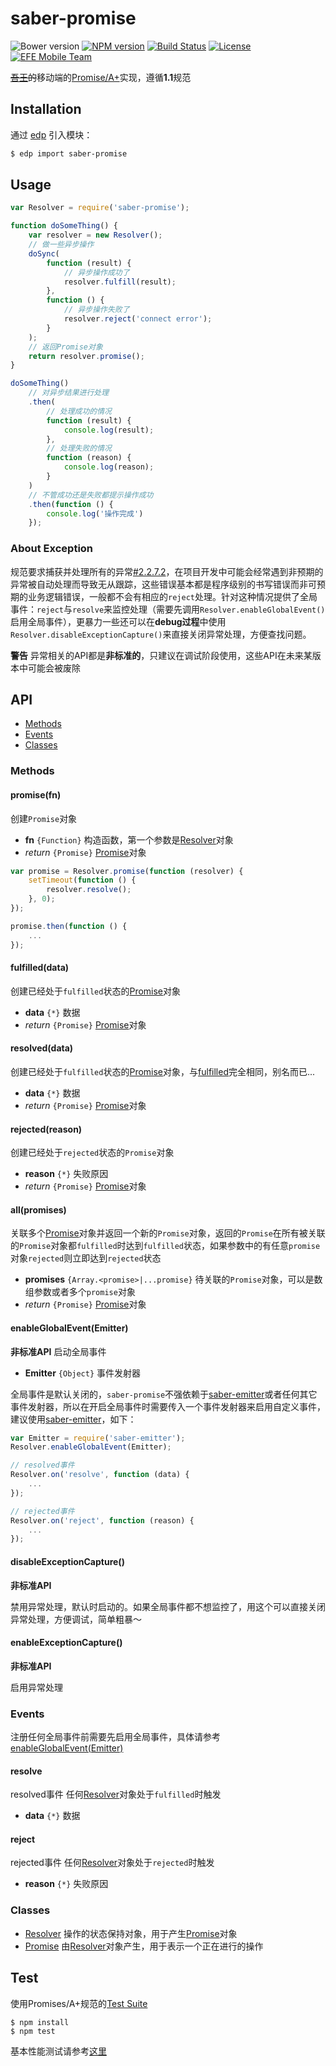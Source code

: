 saber-promise
===

![Bower version](https://img.shields.io/bower/v/saber-promise.svg?style=flat-square) [![NPM version](https://img.shields.io/npm/v/saber-promise.svg?style=flat-square)](https://npmjs.org/package/saber-promise) [![Build Status](https://img.shields.io/travis/ecomfe/saber-promise.svg?style=flat-square)](https://travis-ci.org/ecomfe/saber-promise) [![License](https://img.shields.io/npm/l/saber-promise.svg?style=flat-square)](./LICENSE) [![EFE Mobile Team](https://img.shields.io/badge/EFE-Mobile_Team-blue.svg?style=flat-square)](http://efe.baidu.com)

<del><a href="http://baike.baidu.com/view/8420590.htm" target="_blank">吾王</a>的</del>移动端的[Promise/A+](http://promises-aplus.github.io/promises-spec/)实现，遵循**1.1**规范

## Installation

通过 [edp](https://github.com/ecomfe/edp) 引入模块：

```sh
$ edp import saber-promise
```

## Usage

```js
var Resolver = require('saber-promise');

function doSomeThing() {
    var resolver = new Resolver();
    // 做一些异步操作
    doSync(
        function (result) {
            // 异步操作成功了
            resolver.fulfill(result);
        },
        function () {
            // 异步操作失败了
            resolver.reject('connect error');
        }
    );
    // 返回Promise对象
    return resolver.promise();
}

doSomeThing()
    // 对异步结果进行处理
    .then(
        // 处理成功的情况
        function (result) {
            console.log(result);
        },
        // 处理失败的情况
        function (reason) {
            console.log(reason);
        }
    )
    // 不管成功还是失败都提示操作成功
    .then(function () {
        console.log('操作完成')
    });
```

### About Exception

规范要求捕获并处理所有的异常[#2.2.7.2](http://promisesaplus.com/#point-50)，在项目开发中可能会经常遇到非预期的异常被自动处理而导致无从跟踪，这些错误基本都是程序级别的书写错误而非可预期的业务逻辑错误，一般都不会有相应的`reject`处理。针对这种情况提供了全局事件：`reject`与`resolve`来监控处理（需要先调用`Resolver.enableGlobalEvent()`启用全局事件），更暴力一些还可以在**debug过程**中使用`Resolver.disableExceptionCapture()`来直接关闭异常处理，方便查找问题。

**警告** 异常相关的API都是**非标准的**，只建议在调试阶段使用，这些API在未来某版本中可能会被废除

## API

* [Methods](#methods)
* [Events](#events)
* [Classes](#classes)

### Methods

#### promise(fn)

创建`Promise`对象

* **fn** `{Function}` 构造函数，第一个参数是[Resolver](doc/resolver.md)对象
* _return_ `{Promise}` [Promise](doc/promise.md)对象

```js
var promise = Resolver.promise(function (resolver) {
    setTimeout(function () {
        resolver.resolve();
    }, 0);
});

promise.then(function () {
    ...
});
```

#### fulfilled(data)

创建已经处于`fulfilled`状态的[Promise](doc/promise.md)对象

* **data** `{*}` 数据
* _return_ `{Promise}` [Promise](doc/promise.md)对象

#### resolved(data)

创建已经处于`fulfilled`状态的[Promise](doc/promise.md)对象，与[fulfilled](#fulfilleddata)完全相同，别名而已...

* **data** `{*}` 数据
* _return_ `{Promise}` [Promise](doc/promise.md)对象

#### rejected(reason)

创建已经处于`rejected`状态的`Promise`对象

* **reason** `{*}` 失败原因
* _return_ `{Promise}` [Promise](doc/promise.md)对象

#### all(promises)

关联多个[Promise](doc/promise.md)对象并返回一个新的`Promise`对象，返回的`Promise`在所有被关联的`Promise`对象都`fulfilled`时达到`fulfilled`状态，如果参数中的有任意`promise`对象`rejected`则立即达到`rejected`状态

* **promises** `{Array.<promise>|...promise}` 待关联的`Promise`对象，可以是数组参数或者多个`promise`对象
* _return_ `{Promise}` [Promise](doc/promise.md)对象

#### enableGlobalEvent(Emitter)

**非标准API** 启动全局事件

* **Emitter** `{Object}` 事件发射器

全局事件是默认关闭的，`saber-promise`不强依赖于[saber-emitter](https://github.com/ecomfe/saber-emitter)或者任何其它事件发射器，所以在开启全局事件时需要传入一个事件发射器来启用自定义事件，建议使用[saber-emitter](https://github.com/ecomfe/saber-emitter)，如下：

```js
var Emitter = require('saber-emitter');
Resolver.enableGlobalEvent(Emitter);

// resolved事件
Resolver.on('resolve', function (data) {
    ...
});

// rejected事件
Resolver.on('reject', function (reason) {
    ...
});
```

#### disableExceptionCapture()

**非标准API**

禁用异常处理，默认时启动的。如果全局事件都不想监控了，用这个可以直接关闭异常处理，方便调试，简单粗暴～

#### enableExceptionCapture()

**非标准API**

启用异常处理

### Events

注册任何全局事件前需要先启用全局事件，具体请参考[enableGlobalEvent(Emitter)](#enableglobaleventemitter)

#### resolve

resolved事件 任何[Resolver](doc/resolver.md)对象处于`fulfilled`时触发

* **data** `{*}` 数据

#### reject

rejected事件 任何[Resolver](doc/resolver.md)对象处于`rejected`时触发

* **reason** `{*}` 失败原因

### Classes

* [Resolver](doc/resolver.md) 操作的状态保持对象，用于产生[Promise](promise.md)对象
* [Promise](doc/promise.md) 由[Resolver](resolver.md)对象产生，用于表示一个正在进行的操作

## Test

使用Promises/A+规范的[Test Suite](https://github.com/promises-aplus/promises-tests)

    $ npm install
    $ npm test

基本性能测试请参考[这里](https://github.com/treelite/promise-perf-tests)
